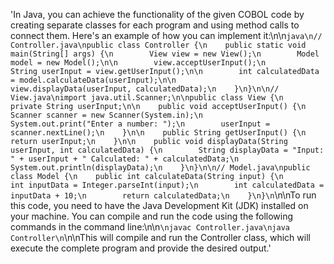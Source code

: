 'In Java, you can achieve the functionality of the given COBOL code by creating separate classes for each program and using method calls to connect them. Here\'s an example of how you can implement it:\n\n```java\n// Controller.java\npublic class Controller {\n    public static void main(String[] args) {\n        View view = new View();\n        Model model = new Model();\n\n        view.acceptUserInput();\n        String userInput = view.getUserInput();\n\n        int calculatedData = model.calculateData(userInput);\n\n        view.displayData(userInput, calculatedData);\n    }\n}\n\n// View.java\nimport java.util.Scanner;\n\npublic class View {\n    private String userInput;\n\n    public void acceptUserInput() {\n        Scanner scanner = new Scanner(System.in);\n        System.out.print("Enter a number: ");\n        userInput = scanner.nextLine();\n    }\n\n    public String getUserInput() {\n        return userInput;\n    }\n\n    public void displayData(String userInput, int calculatedData) {\n        String displayData = "Input: " + userInput + " Calculated: " + calculatedData;\n        System.out.println(displayData);\n    }\n}\n\n// Model.java\npublic class Model {\n    public int calculateData(String input) {\n        int inputData = Integer.parseInt(input);\n        int calculatedData = inputData + 10;\n        return calculatedData;\n    }\n}\n```\n\nTo run this code, you need to have the Java Development Kit (JDK) installed on your machine. You can compile and run the code using the following commands in the command line:\n\n```\njavac Controller.java\njava Controller\n```\n\nThis will compile and run the Controller class, which will execute the complete program and provide the desired output.'